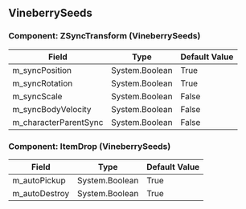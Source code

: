 ## VineberrySeeds

### Component: ZSyncTransform (VineberrySeeds)

|Field|Type|Default Value|
|-----|----|-------------|
|m_syncPosition|System.Boolean|True|
|m_syncRotation|System.Boolean|True|
|m_syncScale|System.Boolean|False|
|m_syncBodyVelocity|System.Boolean|False|
|m_characterParentSync|System.Boolean|False|

### Component: ItemDrop (VineberrySeeds)

|Field|Type|Default Value|
|-----|----|-------------|
|m_autoPickup|System.Boolean|True|
|m_autoDestroy|System.Boolean|True|

